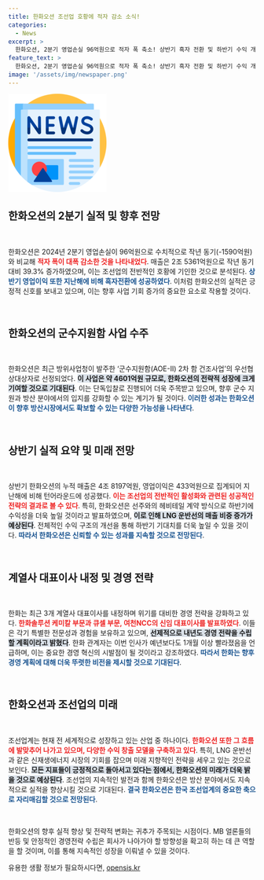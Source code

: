 ```yaml
---
title: 한화오션 조선업 호황에 적자 감소 소식!
categories:
  - News
excerpt: >
  한화오션, 2분기 영업손실 96억원으로 적자 폭 축소! 상반기 흑자 전환 및 하반기 수익 개선 기대감 높아. 신규 대표이사 내정 소식과 전략적 성장 가능성에 주목하세요!
feature_text: >
  한화오션, 2분기 영업손실 96억원으로 적자 폭 축소! 상반기 흑자 전환 및 하반기 수익 개선 기대감 높아. 신규 대표이사 내정 소식과 전략적 성장 가능성에 주목하세요!
image: '/assets/img/newspaper.png'
---
```


<p><img src="/assets/img/newspaper.png" alt="kimp 속보" /></p>

<h2 data-ke-size="size26">한화오션의 2분기 실적 및 향후 전망</h2>

<p data-ke-size="size16">&nbsp;</p>

<p>한화오션은 2024년 2분기 영업손실이 96억원으로 수치적으로 작년 동기(-1590억원)와 비교해 <b><span style="color: #ee2323;">적자 폭이 대폭 감소한 것을 나타내었다</span></b>. 매출은 2조 5361억원으로 작년 동기 대비 39.3% 증가하였으며, 이는 조선업의 전반적인 호황에 기인한 것으로 분석된다. <b><span style="color: #1a5490;">상반기 영업이익 또한 지난해에 비해 흑자전환에 성공하였다</span></b>. 이처럼 한화오션의 실적은 긍정적 신호를 보내고 있으며, 이는 향후 사업 기회 증가의 중요한 요소로 작용할 것이다. </p>

<p data-ke-size="size16">&nbsp;</p>

<h2 data-ke-size="size26">한화오션의 군수지원함 사업 수주</h2>

<p data-ke-size="size16">&nbsp;</p>

<p>한화오션은 최근 방위사업청이 발주한 ‘군수지원함(AOE-II) 2차 함 건조사업’의 우선협상대상자로 선정되었다. <b><span style="background-color: #21538527;">이 사업은 약 4601억원 규모로, 한화오션의 전략적 성장에 크게 기여할 것으로 기대된다</span></b>. 이는 단독입찰로 진행되어 더욱 주목받고 있으며, 향후 군수 지원과 방산 분야에서의 입지를 강화할 수 있는 계기가 될 것이다. <b><span style="color: #1a5490;">이러한 성과는 한화오션이 향후 방산시장에서도 확보할 수 있는 다양한 가능성을 나타낸다</span></b>.</p>

<p data-ke-size="size16">&nbsp;</p>

<h2 data-ke-size="size26">상반기 실적 요약 및 미래 전망</h2>

<p data-ke-size="size16">&nbsp;</p>

<p>상반기 한화오션의 누적 매출은 4조 8197억원, 영업이익은 433억원으로 집계되어 지난해에 비해 턴어라운드에 성공했다. <b><span style="color: #ee2323;">이는 조선업의 전반적인 활성화와 관련된 성공적인 전략의 결과로 볼 수 있다</span></b>. 특히, 한화오션은 선주와의 헤비테일 계약 방식으로 하반기에 수익성을 더욱 높일 것이라고 발표하였으며, <b><span style="background-color: #21538527;">이로 인해 LNG 운반선의 매출 비중 증가가 예상된다</span></b>. 전체적인 수익 구조의 개선을 통해 하반기 기대치를 더욱 높일 수 있을 것이다. <b><span style="color: #1a5490;">따라서 한화오션은 신뢰할 수 있는 성과를 지속할 것으로 전망된다</span></b>.</p>

<p data-ke-size="size16">&nbsp;</p>

<h2 data-ke-size="size26">계열사 대표이사 내정 및 경영 전략</h2>

<p data-ke-size="size16">&nbsp;</p>

<p>한화는 최근 3개 계열사 대표이사를 내정하며 위기를 대비한 경영 전략을 강화하고 있다. <b><span style="color: #ee2323;">한화솔루션 케미칼 부문과 큐셀 부문, 여천NCC의 신임 대표이사를 발표하였다</span></b>. 이들은 각기 특별한 전문성과 경험을 보유하고 있으며, <b><span style="background-color: #21538527;">선제적으로 내년도 경영 전략을 수립할 계획이라고 밝혔다</span></b>. 한화 관계자는 이번 인사가 예년보다도 1개월 이상 빨라졌음을 언급하며, 이는 중요한 경영 혁신의 시발점이 될 것이라고 강조하였다. <b><span style="color: #1a5490;">따라서 한화는 향후 경영 계획에 대해 더욱 뚜렷한 비전을 제시할 것으로 기대된다</span></b>.</p>

<p data-ke-size="size16">&nbsp;</p>

<h2 data-ke-size="size26">한화오션과 조선업의 미래</h2>

<p data-ke-size="size16">&nbsp;</p>

<p>조선업계는 현재 전 세계적으로 성장하고 있는 산업 중 하나이다. <b><span style="color: #ee2323;">한화오션 또한 그 흐름에 발맞추어 나가고 있으며, 다양한 수익 창출 모델을 구축하고 있다</span></b>. 특히, LNG 운반선과 같은 신재생에너지 시장의 기회를 잡으며 미래 지향적인 전략을 세우고 있는 것으로 보인다. <b><span style="background-color: #21538527;">모든 지표들이 긍정적으로 돌아서고 있다는 점에서, 한화오션의 미래가 더욱 밝을 것으로 예상된다</span></b>. 조선업의 지속적인 발전과 함께 한화오션은 방산 분야에서도 지속적으로 실적을 향상시킬 것으로 기대된다. <b><span style="color: #1a5490;">결국 한화오션은 한국 조선업계의 중요한 축으로 자리매김할 것으로 전망된다</span></b>.</p>

<p data-ke-size="size16">&nbsp;</p>

<p>한화오션의 향후 실적 향상 및 전략적 변화는 귀추가 주목되는 시점이다. MB 얼론들의 반등 및 안정적인 경영전략 수립은 회사가 나아가야 할 방향성을 확고히 하는 데 큰 역할을 할 것이며, 이를 통해 지속적인 성장을 이뤄낼 수 있을 것이다.</p>
유용한 생활 정보가 필요하시다면, <a href="https://opensis.kr" rel="dofollow">opensis.kr</a>


